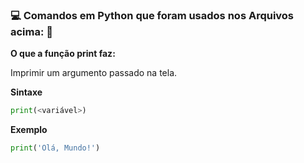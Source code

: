 ### :computer: Comandos em Python que foram usados nos Arquivos acima: :rocket:
**O que a função print faz:**

Imprimir um argumento passado na tela.

**Sintaxe**

~~~py
print(<variável>)
~~~

**Exemplo**

~~~py
print('Olá, Mundo!')
~~~
